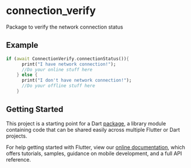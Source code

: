 # connection_verify

Package to verify the network connection status

## Example

```dart 
if (await ConnectionVerify.connectionStatus()){
      print("I have network connection!");
      //Do your online stuff here
    } else {
      print("I don't have network connection!");
      //Do your offline stuff here
    }
```

## Getting Started

This project is a starting point for a Dart
[package](https://flutter.dev/developing-packages/),
a library module containing code that can be shared easily across
multiple Flutter or Dart projects.

For help getting started with Flutter, view our 
[online documentation](https://flutter.dev/docs), which offers tutorials, 
samples, guidance on mobile development, and a full API reference.
